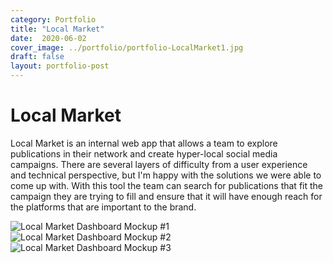 ```yaml
---
category: Portfolio
title: "Local Market"
date:  2020-06-02
cover_image: ../portfolio/portfolio-LocalMarket1.jpg
draft: false
layout: portfolio-post
---
```


# Local Market

Local Market is an internal web app that allows a team to explore publications in their network and create hyper-local social media campaigns. There are several layers of difficulty from a user experience and technical perspective, but I'm happy with the solutions we were able to come up with. With this tool the team can search for publications that fit the campaign they are trying to fill and ensure that it will have enough reach for the platforms that are important to the brand.

![Local Market Dashboard Mockup #1](../portfolio/portfolio-LocalMarket1.jpg)
![Local Market Dashboard Mockup #2](../portfolio/portfolio-LocalMarket2.jpg)
![Local Market Dashboard Mockup #3](../portfolio/portfolio-LocalMarket3.jpg)